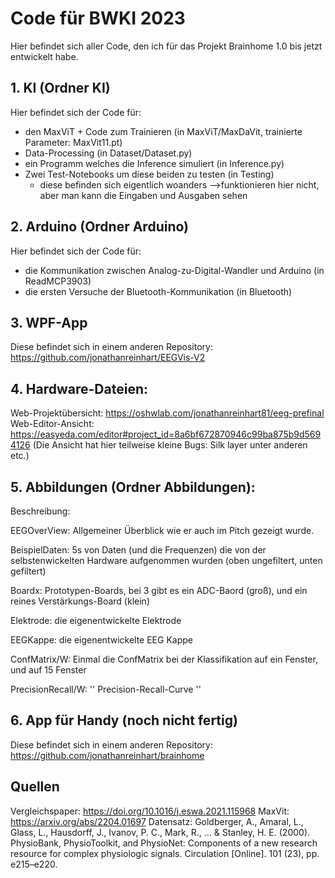 # Code für BWKI 2023
Hier befindet sich aller Code, den ich für das Projekt Brainhome 1.0 bis jetzt entwickelt habe.

## 1. KI (Ordner KI)
Hier befindet sich der Code für:
- den MaxViT + Code zum Trainieren (in MaxViT/MaxDaVit, trainierte Parameter: MaxVit11.pt)
- Data-Processing (in Dataset/Dataset.py)
- ein Programm welches die Inference simuliert (in Inference.py)
- Zwei Test-Notebooks um diese beiden zu testen (in Testing) 
    - diese befinden sich eigentlich woanders -->funktionieren hier nicht, aber man kann die Eingaben und Ausgaben sehen

## 2. Arduino (Ordner Arduino)
Hier befindet sich der Code für:
- die Kommunikation zwischen Analog-zu-Digital-Wandler und Arduino (in ReadMCP3903)
- die ersten Versuche der Bluetooth-Kommunikation (in Bluetooth)

## 3. WPF-App
Diese befindet sich in einem anderen Repository: https://github.com/jonathanreinhart/EEGVis-V2

## 4. Hardware-Dateien:
Web-Projektübersicht: https://oshwlab.com/jonathanreinhart81/eeg-prefinal
Web-Editor-Ansicht: https://easyeda.com/editor#project_id=8a6bf672870946c99ba875b9d5694126
(Die Ansicht hat hier teilweise kleine Bugs: Silk layer unter anderen etc.)

## 5. Abbildungen (Ordner Abbildungen):
Beschreibung:

EEGOverView: Allgemeiner Überblick wie er auch im Pitch gezeigt wurde.

BeispielDaten: 5s von Daten (und die Frequenzen) die von der selbstenwickelten Hardware aufgenommen wurden (oben ungefiltert, unten gefiltert)

Boardx: Prototypen-Boards, bei 3 gibt es ein ADC-Baord (groß), und ein reines Verstärkungs-Board (klein)

Elektrode: die eigenentwickelte Elektrode

EEGKappe: die eigenentwickelte EEG Kappe

ConfMatrix/W: Einmal die ConfMatrix bei der Klassifikation auf ein Fenster, und auf 15 Fenster

PrecisionRecall/W: '' Precision-Recall-Curve ''

## 6. App für Handy (noch nicht fertig)
Diese befindet sich in einem anderen Repository: https://github.com/jonathanreinhart/brainhome


## Quellen
Vergleichspaper: https://doi.org/10.1016/j.eswa.2021.115968
MaxVit: https://arxiv.org/abs/2204.01697
Datensatz: Goldberger, A., Amaral, L., Glass, L., Hausdorff, J., Ivanov, P. C., Mark, R., ... & Stanley, H. E. (2000). 
PhysioBank, PhysioToolkit, and PhysioNet: Components of a new research resource for complex physiologic signals. 
Circulation [Online]. 101 (23), pp. e215–e220.